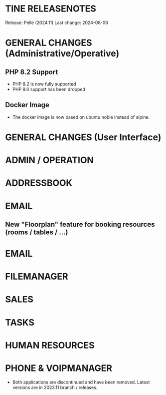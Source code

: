 
TINE RELEASENOTES
=====================
                    
  Release:     Pelle (2024.11)
  Last change: 2024-08-06

# GENERAL CHANGES (Administrative/Operative)

## PHP 8.2 Support

- PHP 8.2 is now fully supported
- PHP 8.0 support has been dropped

## Docker Image

- The docker image is now based on ubuntu noble instead of alpine.

# GENERAL CHANGES (User Interface)

# ADMIN / OPERATION

# ADDRESSBOOK

# EMAIL

## New "Floorplan" feature for booking resources (rooms / tables / ...)

# EMAIL

# FILEMANAGER

# SALES

# TASKS

# HUMAN RESOURCES

# PHONE & VOIPMANAGER

- Both applications are discontinued and have been removed. Latest versions are in 2023.11 branch / releases.
